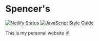 # Spencer's

[![Netlify Status](https://api.netlify.com/api/v1/badges/eaacd624-b8db-4e4d-aef4-539b38801710/deploy-status)](https://app.netlify.com/sites/festive-elion-e0c954/deploys) [![JavaScript Style Guide](https://img.shields.io/badge/code_style-standard-brightgreen.svg)](https://standardjs.com)


This is my personal website ✌️
